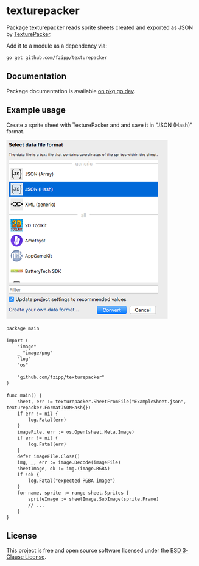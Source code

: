 # texturepacker

Package texturepacker reads sprite sheets created and exported as JSON by
[TexturePacker](https://www.codeandweb.com/texturepacker).

Add it to a module as a dependency via:

```
go get github.com/fzipp/texturepacker
```

## Documentation

Package documentation is available [on pkg.go.dev](https://pkg.go.dev/github.com/fzipp/texturepacker?tab=doc).

## Example usage

Create a sprite sheet with TexturePacker and and save it in "JSON (Hash)" format.

![TexturePacker format selection dialog](doc/jsonhashformat.png?raw=true "TexturePacker format selection dialog")

```
package main

import (
	"image"
	_ "image/png"
	"log"
	"os"

	"github.com/fzipp/texturepacker"
)

func main() {
	sheet, err := texturepacker.SheetFromFile("ExampleSheet.json", texturepacker.FormatJSONHash{})
	if err != nil {
		log.Fatal(err)
	}
	imageFile, err := os.Open(sheet.Meta.Image)
	if err != nil {
		log.Fatal(err)
	}
	defer imageFile.Close()
	img, _, err := image.Decode(imageFile)
	sheetImage, ok := img.(image.RGBA)
	if !ok {
		log.Fatal("expected RGBA image")
	}
	for name, sprite := range sheet.Sprites {
		spriteImage := sheetImage.SubImage(sprite.Frame)
		// ...
	}
}
```

## License

This project is free and open source software licensed under the
[BSD 3-Clause License](LICENSE).
